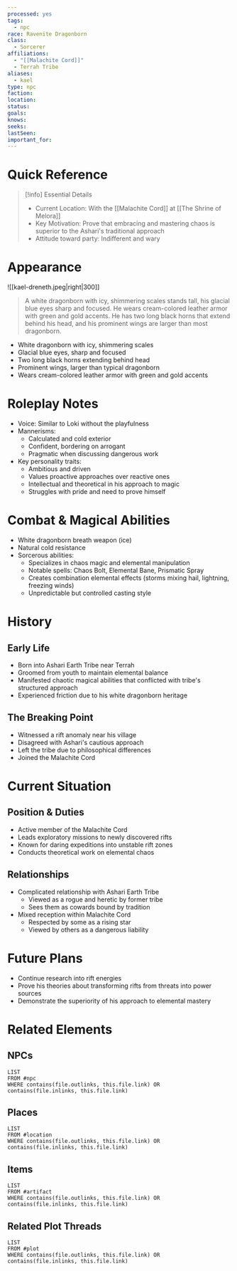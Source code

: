```yaml
---
processed: yes
tags:
  - npc
race: Ravenite Dragonborn
class:
  - Sorcerer
affiliations:
  - "[[Malachite Cord]]"
  - Terrah Tribe
aliases:
  - kael
type: npc
faction: 
location: 
status: 
goals: 
knows: 
seeks: 
lastSeen: 
important_for:
---
```


# Quick Reference
> [!info] Essential Details
> - Current Location: With the [[Malachite Cord]] at [[The Shrine of Melora]]
> - Key Motivation: Prove that embracing and mastering chaos is superior to the Ashari's traditional approach
> - Attitude toward party: Indifferent and wary

# Appearance

![[kael-dreneth.jpeg|right|300]]

> A white dragonborn with icy, shimmering scales stands tall, his glacial blue eyes sharp and focused. He wears cream-colored leather armor with green and gold accents. He has two long black horns that extend behind his head, and his prominent wings are larger than most dragonborn.

- White dragonborn with icy, shimmering scales
- Glacial blue eyes, sharp and focused
- Two long black horns extending behind head
- Prominent wings, larger than typical dragonborn
- Wears cream-colored leather armor with green and gold accents

# Roleplay Notes
- Voice: Similar to Loki without the playfulness
- Mannerisms:
  - Calculated and cold exterior
  - Confident, bordering on arrogant
  - Pragmatic when discussing dangerous work
- Key personality traits:
  - Ambitious and driven
  - Values proactive approaches over reactive ones
  - Intellectual and theoretical in his approach to magic
  - Struggles with pride and need to prove himself

# Combat & Magical Abilities
- White dragonborn breath weapon (ice)
- Natural cold resistance
- Sorcerous abilities:
  - Specializes in chaos magic and elemental manipulation
  - Notable spells: Chaos Bolt, Elemental Bane, Prismatic Spray
  - Creates combination elemental effects (storms mixing hail, lightning, freezing winds)
  - Unpredictable but controlled casting style

# History
## Early Life
- Born into Ashari Earth Tribe near Terrah
- Groomed from youth to maintain elemental balance
- Manifested chaotic magical abilities that conflicted with tribe's structured approach
- Experienced friction due to his white dragonborn heritage

## The Breaking Point
- Witnessed a rift anomaly near his village
- Disagreed with Ashari's cautious approach
- Left the tribe due to philosophical differences
- Joined the Malachite Cord

# Current Situation
## Position & Duties
- Active member of the Malachite Cord
- Leads exploratory missions to newly discovered rifts
- Known for daring expeditions into unstable rift zones
- Conducts theoretical work on elemental chaos

## Relationships
- Complicated relationship with Ashari Earth Tribe
  - Viewed as a rogue and heretic by former tribe
  - Sees them as cowards bound by tradition
- Mixed reception within Malachite Cord
  - Respected by some as a rising star
  - Viewed by others as a dangerous liability

# Future Plans
- Continue research into rift energies
- Prove his theories about transforming rifts from threats into power sources
- Demonstrate the superiority of his approach to elemental mastery
# Related Elements
## NPCs
```dataview
LIST
FROM #npc
WHERE contains(file.outlinks, this.file.link) OR contains(file.inlinks, this.file.link)
```
## Places
```dataview
LIST
FROM #location
WHERE contains(file.outlinks, this.file.link) OR contains(file.inlinks, this.file.link)
```
## Items
```dataview
LIST
FROM #artifact 
WHERE contains(file.outlinks, this.file.link) OR contains(file.inlinks, this.file.link)
```
## Related Plot Threads
```dataview
LIST
FROM #plot 
WHERE contains(file.outlinks, this.file.link) OR contains(file.inlinks, this.file.link)
```
